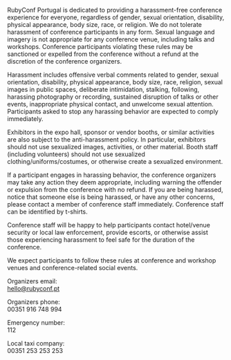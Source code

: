 RubyConf Portugal is dedicated to providing a harassment-free conference
experience for everyone, regardless of gender, sexual orientation, disability,
physical appearance, body size, race, or religion. We do not tolerate
harassment of conference participants in any form. Sexual language and imagery
is not appropriate for any conference venue, including talks and workshops.
Conference participants violating these rules may be sanctioned or expelled
from the conference without a refund at the discretion of the conference
organizers.

Harassment includes offensive verbal comments related to gender, sexual
orientation, disability, physical appearance, body size, race, religion, sexual
images in public spaces, deliberate intimidation, stalking, following,
harassing photography or recording, sustained disruption of talks or other
events, inappropriate physical contact, and unwelcome sexual attention.
Participants asked to stop any harassing behavior are expected to comply
immediately.

Exhibitors in the expo hall, sponsor or vendor booths, or similar activities
are also subject to the anti-harassment policy. In particular, exhibitors
should not use sexualized images, activities, or other material. Booth staff
(including volunteers) should not use sexualized clothing/uniforms/costumes, or
otherwise create a sexualized environment.

If a participant engages in harassing behavior, the conference organizers may
take any action they deem appropriate, including warning the offender or
expulsion from the conference with no refund. If you are being harassed, notice
that someone else is being harassed, or have any other concerns, please contact
a member of conference staff immediately. Conference staff can be identified by
t-shirts.

Conference staff will be happy to help participants contact hotel/venue
security or local law enforcement, provide escorts, or otherwise assist those
experiencing harassment to feel safe for the duration of the conference.

We expect participants to follow these rules at conference and workshop venues
and conference-related social events.


Organizers email:  
[hello@rubyconf.pt](mailto:hello@rubyconf.pt)

Organizers phone:  
00351 916 748 994

Emergency number:  
112

Local taxi company:  
00351 253 253 253

